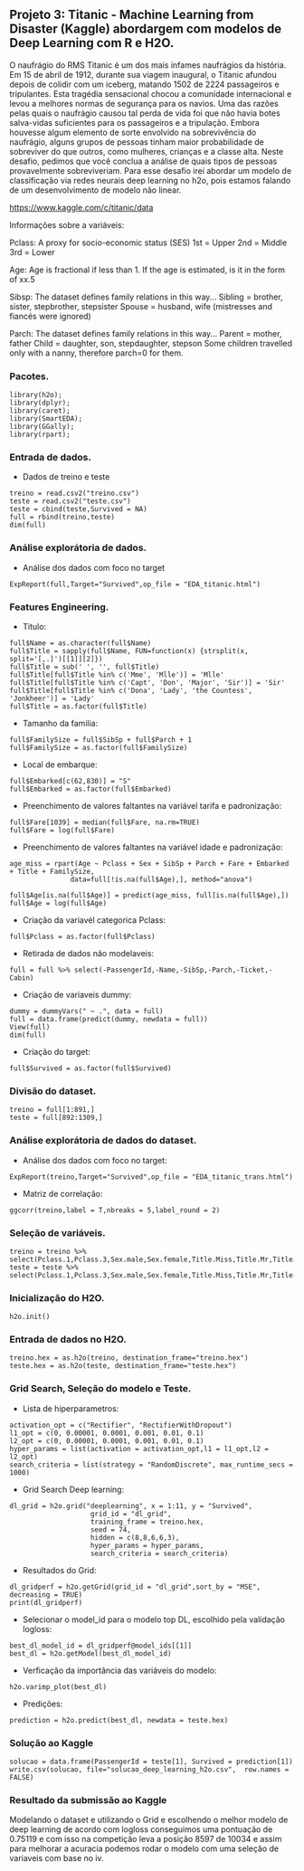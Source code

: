## Projeto 3: Titanic - Machine Learning from Disaster (Kaggle) abordargem com modelos de Deep Learning com R e H2O.

O naufrágio do RMS Titanic é um dos mais infames naufrágios da história. Em 15 de abril de 1912, durante sua viagem inaugural, o Titanic afundou depois de colidir com um iceberg, matando 1502 de 2224 passageiros e tripulantes. Esta tragédia sensacional chocou a comunidade internacional e levou a melhores normas de segurança para os navios. Uma das razões pelas quais o naufrágio causou tal perda de vida foi que não havia botes salva-vidas suficientes para os passageiros e a tripulação. Embora houvesse algum elemento de sorte envolvido na sobrevivência do naufrágio, alguns grupos de pessoas tinham maior probabilidade de sobreviver do que outros, como mulheres, crianças e a classe alta. Neste desafio, pedimos que você conclua a análise de quais tipos de pessoas provavelmente sobreviveriam. Para esse desafio irei abordar um modelo de classificação via redes neurais deep learning no h2o, pois estamos falando de um desenvolvimento de modelo não linear.

https://www.kaggle.com/c/titanic/data

Informações sobre a variáveis:

Pclass: A proxy for socio-economic status (SES)
1st = Upper
2nd = Middle
3rd = Lower

Age: Age is fractional if less than 1. If the age is estimated, is it in the form of xx.5

Sibsp: The dataset defines family relations in this way...
Sibling = brother, sister, stepbrother, stepsister
Spouse = husband, wife (mistresses and fiancés were ignored)

Parch: The dataset defines family relations in this way...
Parent = mother, father
Child = daughter, son, stepdaughter, stepson
Some children travelled only with a nanny, therefore parch=0 for them.

### Pacotes.

```{r, cache=FALSE, message=FALSE, warning=FALSE}
library(h2o);
library(dplyr);
library(caret);
library(SmartEDA);
library(GGally);
library(rpart);
```

### Entrada de dados.

* Dados de treino e teste
```{r, cache=FALSE, message=FALSE, warning=FALSE}
treino = read.csv2("treino.csv")
teste = read.csv2("teste.csv")
teste = cbind(teste,Survived = NA)
full = rbind(treino,teste)
dim(full)
```

### Análise explorátoria de dados.

* Análise dos dados com foco no target
```{r, cache=FALSE, message=FALSE, warning=FALSE}
ExpReport(full,Target="Survived",op_file = "EDA_titanic.html")
```

### Features Engineering.

* Titulo:
```{r, cache=FALSE, message=FALSE, warning=FALSE}
full$Name = as.character(full$Name)
full$Title = sapply(full$Name, FUN=function(x) {strsplit(x, split='[,.]')[[1]][2]})
full$Title = sub(' ', '', full$Title)
full$Title[full$Title %in% c('Mme', 'Mlle')] = 'Mlle'
full$Title[full$Title %in% c('Capt', 'Don', 'Major', 'Sir')] = 'Sir'
full$Title[full$Title %in% c('Dona', 'Lady', 'the Countess', 'Jonkheer')] = 'Lady'
full$Title = as.factor(full$Title)
```
* Tamanho da familia:
```{r, cache=FALSE, message=FALSE, warning=FALSE}
full$FamilySize = full$SibSp + full$Parch + 1
full$FamilySize = as.factor(full$FamilySize)
```
* Local de embarque:
```{r, cache=FALSE, message=FALSE, warning=FALSE}
full$Embarked[c(62,830)] = "S"
full$Embarked = as.factor(full$Embarked)
```
* Preenchimento de valores faltantes na variável tarifa e padronização:
```{r, cache=FALSE, message=FALSE, warning=FALSE}
full$Fare[1039] = median(full$Fare, na.rm=TRUE)
full$Fare = log(full$Fare)
```
* Preenchimento de valores faltantes na variável idade e padronização:
```{r, cache=FALSE, message=FALSE, warning=FALSE}
age_miss = rpart(Age ~ Pclass + Sex + SibSp + Parch + Fare + Embarked + Title + FamilySize,
               data=full[!is.na(full$Age),], method="anova")
               
full$Age[is.na(full$Age)] = predict(age_miss, full[is.na(full$Age),])
full$Age = log(full$Age)
```
* Criação da variavél categorica Pclass:
```{r, cache=FALSE, message=FALSE, warning=FALSE}
full$Pclass = as.factor(full$Pclass)
```
* Retirada de dados não modelaveis:
```{r, cache=FALSE, message=FALSE, warning=FALSE}
full = full %>% select(-PassengerId,-Name,-SibSp,-Parch,-Ticket,-Cabin)
```
* Criação de variaveis dummy:
```{r, cache=FALSE, message=FALSE, warning=FALSE}
dummy = dummyVars(" ~ .", data = full)
full = data.frame(predict(dummy, newdata = full))
View(full)
dim(full)
```
* Criação do target:
```{r, cache=FALSE, message=FALSE, warning=FALSE}
full$Survived = as.factor(full$Survived)
```

### Divisão do dataset.

```{r, cache=FALSE, message=FALSE, warning=FALSE}
treino = full[1:891,]
teste = full[892:1309,]
```

### Análise explorátoria de dados do dataset.

* Análise dos dados com foco no target:
```{r, cache=FALSE, message=FALSE, warning=FALSE}
ExpReport(treino,Target="Survived",op_file = "EDA_titanic_trans.html")
```
* Matriz de correlação:
```{r, cache=FALSE, message=FALSE, warning=FALSE}
ggcorr(treino,label = T,nbreaks = 5,label_round = 2)
```
### Seleção de variáveis.

```{r, cache=FALSE, message=FALSE, warning=FALSE}
treino = treino %>% select(Pclass.1,Pclass.3,Sex.male,Sex.female,Title.Miss,Title.Mr,Title.Mrs,Embarked.C,Embarked.S,FamilySize.1,FamilySize.2,Survived)
teste = teste %>% select(Pclass.1,Pclass.3,Sex.male,Sex.female,Title.Miss,Title.Mr,Title.Mrs,Embarked.C,Embarked.S,FamilySize.1,FamilySize.2)
```

### Inicialização do H2O.

```{r, cache=FALSE, message=FALSE, warning=FALSE}
h2o.init()
```

### Entrada de dados no H2O.

```{r, cache=FALSE, message=FALSE, warning=FALSE}
treino.hex = as.h2o(treino, destination_frame="treino.hex")
teste.hex = as.h2o(teste, destination_frame="teste.hex")
```

### Grid Search, Seleção do modelo e Teste.

* Lista de hiperparametros:
```{r, cache=FALSE, message=FALSE, warning=FALSE}
activation_opt = c("Rectifier", "RectifierWithDropout")
l1_opt = c(0, 0.00001, 0.0001, 0.001, 0.01, 0.1)
l2_opt = c(0, 0.00001, 0.0001, 0.001, 0.01, 0.1)
hyper_params = list(activation = activation_opt,l1 = l1_opt,l2 = l2_opt)
search_criteria = list(strategy = "RandomDiscrete", max_runtime_secs = 1000)
```

* Grid Search Deep learning:
```{r, cache=FALSE, message=FALSE, warning=FALSE}
dl_grid = h2o.grid("deeplearning", x = 1:11, y = "Survived",
                    grid_id = "dl_grid",
                    training_frame = treino.hex,
                    seed = 74,
                    hidden = c(8,8,6,6,3),
                    hyper_params = hyper_params,
                    search_criteria = search_criteria)
```

* Resultados do Grid:
```{r, cache=FALSE, message=FALSE, warning=FALSE}
dl_gridperf = h2o.getGrid(grid_id = "dl_grid",sort_by = "MSE", decreasing = TRUE)
print(dl_gridperf)
```

* Selecionar o model_id para o modelo top DL, escolhido pela validação logloss:
```{r, cache=FALSE, message=FALSE, warning=FALSE}
best_dl_model_id = dl_gridperf@model_ids[[1]]
best_dl = h2o.getModel(best_dl_model_id)
```

* Verficação da importância das variáveis do modelo:
```{r, cache=FALSE, message=FALSE, warning=FALSE}
h2o.varimp_plot(best_dl)
```

* Predições:
```{r, cache=FALSE, message=FALSE, warning=FALSE}
prediction = h2o.predict(best_dl, newdata = teste.hex)
```

### Solução ao Kaggle

```{r, cache=FALSE, message=FALSE, warning=FALSE}
solucao = data.frame(PassengerId = teste[1], Survived = prediction[1])
write.csv(solucao, file="solucao_deep_learning_h2o.csv",  row.names = FALSE)
```
### Resultado da submissão ao Kaggle

Modelando o dataset e utilizando o Grid e escolhendo o melhor modelo de deep learning de acordo com logloss conseguimos uma pontuação de 0.75119 e com isso na competição leva a posição 8597 de 10034 e assim para melhorar a acuracia podemos rodar o modelo com uma seleção de variaveis com base no iv.
